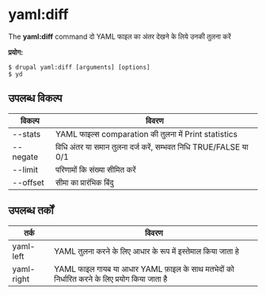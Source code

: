 # yaml:diff
The **yaml:diff** command दो YAML फाइल का अंतर देखने के लिये उनकी तुलना करें

**प्रयोग:**
```
$ drupal yaml:diff [arguments] [options] 
$ yd  
```

## उपलब्ध विकल्प
विकल्प | विवरण
-------|-------------
--stats | YAML फाइल्स comparation की तुलना में Print statistics
--negate | विधि अंतर या समान तुलना दर्ज करें, सम्भवत निधि TRUE/FALSE या 0/1
--limit | परिणामों कि संख्या सीमित करें
--offset | सीमा का प्रारंभिक बिंदु

## उपलब्ध तर्कों  
तर्क | विवरण
---------|-------------
yaml-left | YAML तुलना करने के लिए आधार के रूप में इस्तेमाल किया जाता हे
yaml-right | YAML फाइल गायब या आधार YAML फ़ाइल के साथ मतभेदों को निर्धारित करने के लिए प्रयोग किया जाता है
